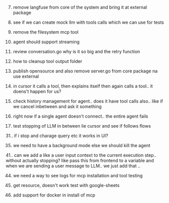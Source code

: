 7. remove langfuse from core of the system and bring it at external package

9. see if we can create mock llm with tools calls which we can use for tests 

10. remove the filesystem mcp tool

12. agent should support streaming

13. review conversation.go why is it so big and the retry function

15. how to cleanup tool output folder

16. publish opensource and also remove server.go from core package na use external

21. in cursor it calls a tool, then explains itself then again calls a tool.. it doens't happen for us?

23. check history management for agent.. does it have tool calls also.. like if we cancel inbetween and ask it something

25. right now if a single agent doesn't connect.. the entire agent fails

30. test stopping of LLM in between lie cursor and see if follows flows

31.. if i stop and charage query etc it works in UI?

35. we need to have a background mode else we should kill   the agent

41.. can we add a like a user input context to the current execution step.. without actually stopping? 
like pass this from frontend to a variable and when we are sending a user message to LLM.. we just add that .. 

44. we need a way to see logs for mcp installation and tool testing


51. get resource, doesn't work test with google-sheets

52. add support for docker in install of mcp